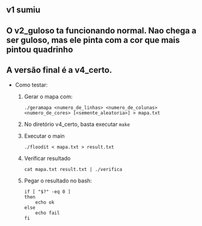 ## v1 sumiu

## O v2_guloso ta funcionando normal. Nao chega a ser guloso, mas ele pinta com a cor que mais pintou quadrinho

## A versão final é a v4_certo.

* Como testar:

    1. Gerar o mapa com:

        ```./geramapa <numero_de_linhas> <numero_de_colunas> <numero_de_cores> [<semente_aleatoria>] > mapa.txt```

    2. No diretório v4_certo, basta executar ```make```

    3. Executar o main

        ```./floodit < mapa.txt > result.txt```

    4. Verificar resultado

        ```cat mapa.txt result.txt | ./verifica```

    5. Pegar o resultado no bash:

        ```
        if [ "$?" -eq 0 ]
        then
            echo ok
        else
            echo fail
        fi
        ```